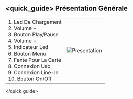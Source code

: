 ## <quick_guide> Présentation Générale

|  |  |
|:-------|:-------|
|1.	Led De Chargement  <Br> 2. Volume -<Br> 3.	Bouton Play/Pause <Br> 4. Volume + <Br> 5. Indicateur Led <Br> 6. Bouton Menu<Br> 7. Fente Pour La Carte <Br> 8.	Connexion Usb <Br> 9.	Connexion Line-In <Br> 10. Bouton On/Off <Br>|![Presentation](http://static.energysistem.com/images/manuals/42123/53a15b7c04f5e.jpg )|
</quick_guide>
